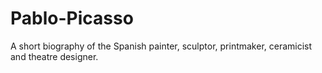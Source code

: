# Pablo-Picasso
A short biography of the Spanish painter, sculptor, printmaker, ceramicist and theatre designer.
